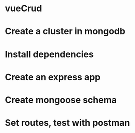 # vueCrud
# Create a cluster in mongodb
# Install dependencies 
# Create an express app
# Create mongoose schema
# Set routes, test with postman